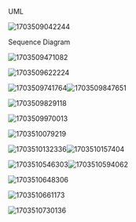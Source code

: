 UML

![1703509042244](image/README/1703509042244.png)

Sequence Diagram

![1703509471082](image/README/1703509471082.png)

![1703509622224](image/README/1703509622224.png)

![1703509741764](image/README/1703509741764.png)![1703509847651](image/README/1703509847651.png)

![1703509829118](image/README/1703509829118.png)

![1703509970013](image/README/1703509970013.png)

![1703510079219](image/README/1703510079219.png)

![1703510132336](image/README/1703510132336.png)![1703510157404](image/README/1703510157404.png)

![1703510546303](image/creational/1703510546303.png)![1703510594062](image/creational/1703510594062.png)

![1703510648306](image/creational/1703510648306.png)

![1703510661173](image/creational/1703510661173.png)

![1703510730136](image/creational/1703510730136.png)
